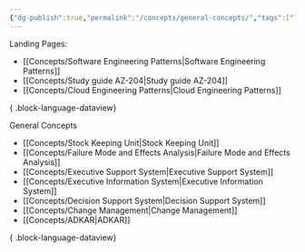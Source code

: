 ```yaml
---
{"dg-publish":true,"permalink":"/concepts/general-concepts/","tags":["landingpage"]}
---
```



Landing Pages:
- [[Concepts/Software Engineering Patterns\|Software Engineering Patterns]]
- [[Concepts/Study guide AZ-204\|Study guide AZ-204]]
- [[Concepts/Cloud Engineering Patterns\|Cloud Engineering Patterns]]

{ .block-language-dataview}

General Concepts
- [[Concepts/Stock Keeping Unit\|Stock Keeping Unit]]
- [[Concepts/Failure Mode and Effects Analysis\|Failure Mode and Effects Analysis]]
- [[Concepts/Executive Support System\|Executive Support System]]
- [[Concepts/Executive Information System\|Executive Information System]]
- [[Concepts/Decision Support System\|Decision Support System]]
- [[Concepts/Change Management\|Change Management]]
- [[Concepts/ADKAR\|ADKAR]]

{ .block-language-dataview}
